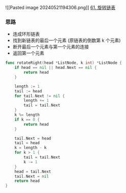 ![[Pasted image 20240521194306.png]]
[61. 旋转链表](https://leetcode.cn/problems/rotate-list/)

### 思路
- 连成环形链表
- 找到新链表的最后一个元素 (原链表的倒数第 k 个元素)
- 断开最后一个元素与第一个元素的连接
- 返回第一个元素


```go
func rotateRight(head *ListNode, k int) *ListNode {
	if head == nil || head.Next == nil {
		return head
	}

	length := 1
	tail := head
	for tail.Next != nil {
		length += 1
		tail = tail.Next
	}
	k %= length
	if k == 0 {
		return head
	}

	tail.Next = head
	tail = head
	k = length - k
	for k > 1 {
		tail = tail.Next
		k -= 1
	}
	head = tail.Next
	tail.Next = nil
	return head
}
```
